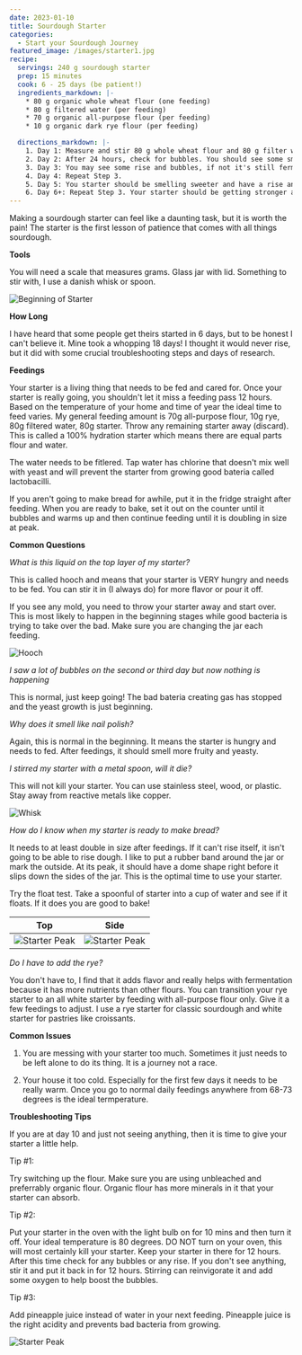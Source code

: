 ```yaml
---
date: 2023-01-10
title: Sourdough Starter
categories:
  - Start your Sourdough Journey
featured_image: /images/starter1.jpg
recipe:
  servings: 240 g sourdough starter
  prep: 15 minutes
  cook: 6 - 25 days (be patient!)
  ingredients_markdown: |-
    * 80 g organic whole wheat flour (one feeding)
    * 80 g filtered water (per feeding)
    * 70 g organic all-purpose flour (per feeding)
    * 10 g organic dark rye flour (per feeding)

  directions_markdown: |-
    1. Day 1: Measure and stir 80 g whole wheat flour and 80 g filter water in a glass jar. Cover with lid loosely and let sit in warm area of kitchen (80 degress) for 24 hours. It will be very thick.
    2. Day 2: After 24 hours, check for bubbles. You should see some small ones form on the top and it should smell like vinegar or nail polish. Get a clean jar and combine 80g starter, 80g water, 70g all-purpose, and 10g rye. Discard remaining starter and let sit with lid for 24 hours.
    3. Day 3: You may see some rise and bubbles, if not it's still fermenting. Get a clean jar and combine 80g starter, 80g water, 70g all-purpose, and 10g rye. Let sit on counter for 12 hours. Discard any remaining starter. 12 hours later repeat this step. Feeding in the morning and evening works the best. The consistency should be like peanut butter.
    4. Day 4: Repeat Step 3. 
    5. Day 5: You starter should be smelling sweeter and have a rise and bubbles. If you don't see this, wait another 12 hours to feed otherwise repeat Step 3.
    6. Day 6+: Repeat Step 3. Your starter should be getting stronger and doubling in size with lots of bubbles. Try the float test and you can begin baking. If this isn't happening at day 10, take a look at the troubleshooting tips above.
---
```


Making a sourdough starter can feel like a daunting task, but it is worth the pain! The starter is the first lesson of patience that comes with all things sourdough.

**Tools**

You will need a scale that measures grams. Glass jar with lid. Something to stir with, I use a danish whisk or spoon.

![Beginning of Starter](/images/wholeWheatStarter.jpg)

**How Long**

I have heard that some people get theirs started in 6 days, but to be honest I can't believe it. Mine took a whopping 18 days! I thought it would never rise, but it did with some crucial troubleshooting steps and days of research.

**Feedings**

Your starter is a living thing that needs to be fed and cared for. Once your starter is really going, you shouldn't let it miss a feeding pass 12 hours. Based on the temperature of your home and time of year the ideal time to feed varies. My general feeding amount is 70g all-purpose flour, 10g rye, 80g filtered water, 80g starter. Throw any remaining starter away (discard). This is called a 100% hydration starter which means there are equal parts flour and water.

The water needs to be fitlered. Tap water has chlorine that doesn't mix well with yeast and will prevent the starter from growing good bateria called lactobacilli.

If you aren't going to make bread for awhile, put it in the fridge straight after feeding. When you are ready to bake, set it out on the counter until it bubbles and warms up and then continue feeding until it is doubling in size at peak.

**Common Questions**

_What is this liquid on the top layer of my starter?_

This is called hooch and means that your starter is VERY hungry and needs to be fed. You can stir it in (I always do) for more flavor or pour it off.

If you see any mold, you need to throw your starter away and start over. This is most likely to happen in the beginning stages while good bacteria is trying to take over the bad. Make sure you are changing the jar each feeding.

![Hooch](/images/hooch.jpg)

_I saw a lot of bubbles on the second or third day but now nothing is happening_

This is normal, just keep going! The bad bateria creating gas has stopped and the yeast growth is just beginning.

_Why does it smell like nail polish?_

Again, this is normal in the beginning. It means the starter is hungry and needs to fed. After feedings, it should smell more fruity and yeasty.

_I stirred my starter with a metal spoon, will it die?_

This will not kill your starter. You can use stainless steel, wood, or plastic. Stay away from reactive metals like copper.

![Whisk](/images/whisk.jpg)

_How do I know when my starter is ready to make bread?_

It needs to at least double in size after feedings. If it can't rise itself, it isn't going to be able to rise dough. I like to put a rubber band around the jar or mark the outside. At its peak, it should have a dome shape right before it slips down the sides of the jar. This is the optimal time to use your starter.

Try the float test. Take a spoonful of starter into a cup of water and see if it floats. If it does you are good to bake!

| Top                               | Side                                 |
| --------------------------------- | ------------------------------------ |
| ![Starter Peak](/images/peak.jpg) | ![Starter Peak](/images/bubbles.jpg) |

_Do I have to add the rye?_

You don't have to, I find that it adds flavor and really helps with fermentation because it has more nutrients than other flours. You can transition your rye starter to an all white starter by feeding with all-purpose flour only. Give it a few feedings to adjust. I use a rye starter for classic sourdough and white starter for pastries like croissants.

**Common Issues**

1. You are messing with your starter too much. Sometimes it just needs to be left alone to do its thing. It is a journey not a race.

2. Your house it too cold. Especially for the first few days it needs to be really warm. Once you go to normal daily feedings anywhere from 68-73 degrees is the ideal termperature.

**Troubleshooting Tips**

If you are at day 10 and just not seeing anything, then it is time to give your starter a little help.

Tip #1:

Try switching up the flour. Make sure you are using unbleached and preferrably organic flour. Organic flour has more minerals in it that your starter can absorb.

Tip #2:

Put your starter in the oven with the light bulb on for 10 mins and then turn it off. Your ideal temperature is 80 degrees. DO NOT turn on your oven, this will most certainly kill your starter. Keep your starter in there for 12 hours. After this time check for any bubbles or any rise. If you don't see anything, stir it and put it back in for 12 hours. Stirring can reinvigorate it and add some oxygen to help boost the bubbles.

Tip #3:

Add pineapple juice instead of water in your next feeding. Pineapple juice is the right acidity and prevents bad bacteria from growing.

![Starter Peak](/images/starterBubbles.jpg)
